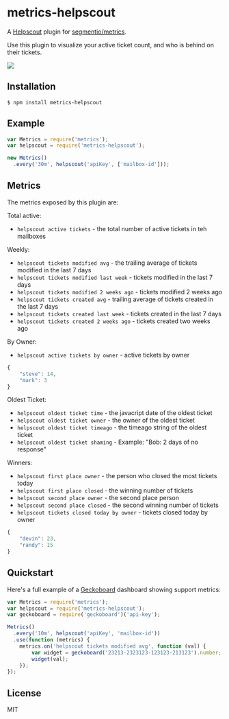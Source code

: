 
# metrics-helpscout

A [Helpscout](https://www.helpscout.net/) plugin for [segmentio/metrics](https://github.com/segmentio/metrics).

Use this plugin to visualize your active ticket count, and who is behind on their tickets.

![](https://f.cloud.github.com/assets/658544/2361183/33c4df78-a62e-11e3-9921-6591e787e43e.png)

## Installation

    $ npm install metrics-helpscout

## Example

```js
var Metrics = require('metrics');
var helpscout = require('metrics-helpscout');

new Metrics()
  .every('30m', helpscout('apiKey', ['mailbox-id']));
```

## Metrics

The metrics exposed by this plugin are:

Total active:
- `helpscout active tickets` - the total number of active tickets in teh mailboxes

Weekly:
- `helpscout tickets modified avg` - the trailing average of tickets modified in the last 7 days
- `helpscout tickets modified last week` - tickets modified in the last 7 days
- `helpscout tickets modified 2 weeks ago` - tickets modified 2 weeks ago
- `helpscout tickets created avg` - trailing average of tickets created in the last 7 days
- `helpscout tickets created last week` - tickets created in the last 7 days
- `helpscout tickets created 2 weeks ago` - tickets created two weeks ago

By Owner:
- `helpscout active tickets by owner` - active tickets by owner

```js
{
    "steve": 14,
    "mark": 3
}
```

Oldest Ticket:
- `helpscout oldest ticket time` - the javacript date of the oldest ticket
- `helpscout oldest ticket owner` - the owner of the oldest ticket
- `helpscout oldest ticket timeago` - the timeago string of the oldest ticket
- `helpscout oldest ticket shaming` - Example: "Bob: 2 days of no response"

Winners:
- `helpscout first place owner` - the person who closed the most tickets today
- `helpscout first place closed` - the winning number of tickets
- `helpscout second place owner` - the second place person
- `helpscout second place closed` - the second winning number of tickets
- `helpscout tickets closed today by owner` - tickets closed today by owner

```js
{
    "devin": 23,
    "randy": 15
}
```

## Quickstart

Here's a full example of a [Geckoboard](https://github.com/segmentio/geckoboard) dashboard showing support metrics:

```js
var Metrics = require('metrics');
var helpscout = require('metrics-helpscout');
var geckoboard = require('geckoboard')('api-key');

Metrics()
  .every('10m', helpscout('apiKey', 'mailbox-id'))
  .use(function (metrics) {
    metrics.on('helpscout tickets modified avg', function (val) {
        var widget = geckoboard('23213-2323123-123123-213123').number;
        widget(val);
    });
});
```

## License

MIT